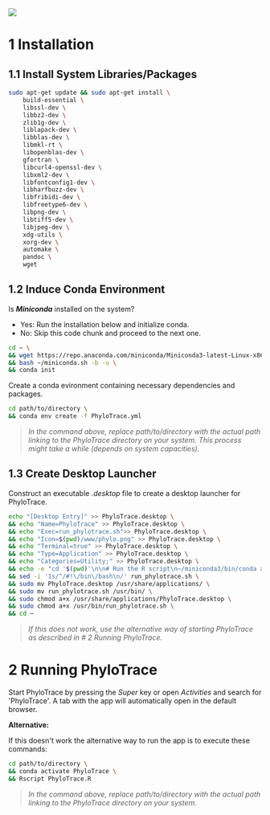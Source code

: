 <picture>
    <source media="(prefers-color-scheme: light)" srcset="www/PhyloTrace_bw.png">
    <source media="(prefers-color-scheme: dark)" srcset="www/PhyloTrace.png">    
    <img src= "www/">
</picture>

##

# 1 Installation

## 1.1 Install System Libraries/Packages

```bash
sudo apt-get update && sudo apt-get install \
    build-essential \
    libssl-dev \
    libbz2-dev \
    zlib1g-dev \
    liblapack-dev \
    libblas-dev \
    libmkl-rt \
    libopenblas-dev \
    gfortran \
    libcurl4-openssl-dev \
    libxml2-dev \
    libfontconfig1-dev \
    libharfbuzz-dev \
    libfribidi-dev \
    libfreetype6-dev \
    libpng-dev \
    libtiff5-dev \
    libjpeg-dev \
    xdg-utils \
    xorg-dev \
    automake \
    pandoc \
    wget
```

## 1.2 Induce Conda Environment 

Is ***Miniconda*** installed on the system?

- Yes: Run the installation below and initialize conda. 
- No: Skip this code chunk and proceed to the next one.  

```bash
cd ~ \
&& wget https://repo.anaconda.com/miniconda/Miniconda3-latest-Linux-x86_64.sh -O ~/miniconda.sh \
&& bash ~/miniconda.sh -b -u \
&& conda init 
```

Create a conda evironment containing necessary dependencies and packages.
```bash
cd path/to/directory \
&& conda env create -f PhyloTrace.yml
```
>*In the command above, replace path/to/directory with the actual path linking to the PhyloTrace directory on your system.*
>*This process might take a while (depends on system capacities).*

## 1.3 Create Desktop Launcher

Construct an executable *.desktop* file to create a desktop launcher for PhyloTrace. 
```bash
echo "[Desktop Entry]" >> PhyloTrace.desktop \
&& echo "Name=PhyloTrace" >> PhyloTrace.desktop \
&& echo "Exec=run_phylotrace.sh">> PhyloTrace.desktop \
&& echo "Icon=$(pwd)/www/phylo.png" >> PhyloTrace.desktop \
&& echo "Terminal=true" >> PhyloTrace.desktop \
&& echo "Type=Application" >> PhyloTrace.desktop \
&& echo "Categories=Utility;" >> PhyloTrace.desktop \
&& echo -e "cd '$(pwd)'\n\n# Run the R script\n~/miniconda3/bin/conda activate PhyloTrace\nRscript $(pwd)/PhyloTrace.R" > run_phylotrace.sh \
&& sed -i '1s/^/#!\/bin\/bash\n/' run_phylotrace.sh \
&& sudo mv PhyloTrace.desktop /usr/share/applications/ \
&& sudo mv run_phylotrace.sh /usr/bin/ \
&& sudo chmod a+x /usr/share/applications/PhyloTrace.desktop \
&& sudo chmod a+x /usr/bin/run_phylotrace.sh \
&& cd ~
```

>*If this does not work, use the alternative way of starting PhyloTrace as described in # 2 Running PhyloTrace.*

# 2 Running PhyloTrace

Start PhyloTrace by pressing the *Super* key or open *Activities* and search for 'PhyloTrace'. A tab with the app will automatically open in the default browser.


**Alternative:**

If this doesn't work the alternative way to run the app is to execute these commands:
```bash
cd path/to/directory \
&& conda activate PhyloTrace \
&& Rscript PhyloTrace.R 
```
>*In the command above, replace path/to/directory with the actual path linking to the PhyloTrace directory on your system.*

